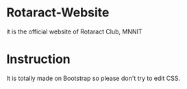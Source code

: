 # Rotaract-Website
it is the official website of Rotaract Club, MNNIT
# Instruction 
It is totally made on Bootstrap so please don't try to edit CSS.
